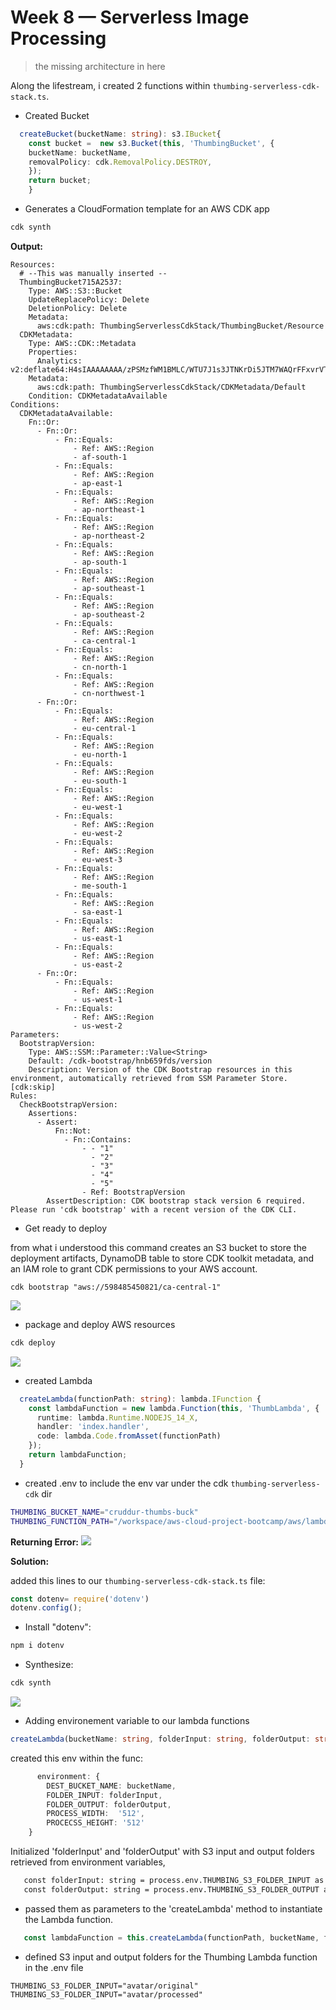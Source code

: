 # Week 8 — Serverless Image Processing

> the missing architecture in here


Along the lifestream, i created 2 functions within `thumbing-serverless-cdk-stack.ts`.


- Created Bucket

```ts
  createBucket(bucketName: string): s3.IBucket{
    const bucket =  new s3.Bucket(this, 'ThumbingBucket', {
    bucketName: bucketName,
    removalPolicy: cdk.RemovalPolicy.DESTROY,
    });
    return bucket;
    }
```    

- Generates a CloudFormation template for an AWS CDK app

```sh
cdk synth
```

**Output:**
```YML
Resources:
  # --This was manually inserted --
  ThumbingBucket715A2537:
    Type: AWS::S3::Bucket
    UpdateReplacePolicy: Delete
    DeletionPolicy: Delete
    Metadata:
      aws:cdk:path: ThumbingServerlessCdkStack/ThumbingBucket/Resource
  CDKMetadata:
    Type: AWS::CDK::Metadata
    Properties:
      Analytics: v2:deflate64:H4sIAAAAAAAA/zPSMzfWM1BMLC/WTU7J1s3JTNKrDi5JTM7WAQrFFxvrVTuVJmenlug4p+VBWLUgZlBqcX5pUXIqiO2cn5eSWZKZn1erk5efkqqXVaxfZmihZ2gKNDerODNTt6g0ryQzN1UvCEIDAFohbiRzAAAA
    Metadata:
      aws:cdk:path: ThumbingServerlessCdkStack/CDKMetadata/Default
    Condition: CDKMetadataAvailable
Conditions:
  CDKMetadataAvailable:
    Fn::Or:
      - Fn::Or:
          - Fn::Equals:
              - Ref: AWS::Region
              - af-south-1
          - Fn::Equals:
              - Ref: AWS::Region
              - ap-east-1
          - Fn::Equals:
              - Ref: AWS::Region
              - ap-northeast-1
          - Fn::Equals:
              - Ref: AWS::Region
              - ap-northeast-2
          - Fn::Equals:
              - Ref: AWS::Region
              - ap-south-1
          - Fn::Equals:
              - Ref: AWS::Region
              - ap-southeast-1
          - Fn::Equals:
              - Ref: AWS::Region
              - ap-southeast-2
          - Fn::Equals:
              - Ref: AWS::Region
              - ca-central-1
          - Fn::Equals:
              - Ref: AWS::Region
              - cn-north-1
          - Fn::Equals:
              - Ref: AWS::Region
              - cn-northwest-1
      - Fn::Or:
          - Fn::Equals:
              - Ref: AWS::Region
              - eu-central-1
          - Fn::Equals:
              - Ref: AWS::Region
              - eu-north-1
          - Fn::Equals:
              - Ref: AWS::Region
              - eu-south-1
          - Fn::Equals:
              - Ref: AWS::Region
              - eu-west-1
          - Fn::Equals:
              - Ref: AWS::Region
              - eu-west-2
          - Fn::Equals:
              - Ref: AWS::Region
              - eu-west-3
          - Fn::Equals:
              - Ref: AWS::Region
              - me-south-1
          - Fn::Equals:
              - Ref: AWS::Region
              - sa-east-1
          - Fn::Equals:
              - Ref: AWS::Region
              - us-east-1
          - Fn::Equals:
              - Ref: AWS::Region
              - us-east-2
      - Fn::Or:
          - Fn::Equals:
              - Ref: AWS::Region
              - us-west-1
          - Fn::Equals:
              - Ref: AWS::Region
              - us-west-2
Parameters:
  BootstrapVersion:
    Type: AWS::SSM::Parameter::Value<String>
    Default: /cdk-bootstrap/hnb659fds/version
    Description: Version of the CDK Bootstrap resources in this environment, automatically retrieved from SSM Parameter Store. [cdk:skip]
Rules:
  CheckBootstrapVersion:
    Assertions:
      - Assert:
          Fn::Not:
            - Fn::Contains:
                - - "1"
                  - "2"
                  - "3"
                  - "4"
                  - "5"
                - Ref: BootstrapVersion
        AssertDescription: CDK bootstrap stack version 6 required. Please run 'cdk bootstrap' with a recent version of the CDK CLI.
```

- Get ready to deploy

from what i understood this command creates an S3 bucket to store the deployment artifacts, DynamoDB table to store CDK toolkit metadata, and an IAM role to grant CDK permissions to your AWS account.

```Sh
cdk bootstrap "aws://598485450821/ca-central-1"
```

<img src="assets/week8/3-bootstrap.png">

- package and deploy AWS resources

```sh
cdk deploy
```
<img src="assets/week8/4-deploy-console.png">


- created Lambda

```ts
  createLambda(functionPath: string): lambda.IFunction {
    const lambdaFunction = new lambda.Function(this, 'ThumbLambda', {
      runtime: lambda.Runtime.NODEJS_14_X,
      handler: 'index.handler',
      code: lambda.Code.fromAsset(functionPath)
    });
    return lambdaFunction;
  }
```


- created .env to include the env var under the cdk `thumbing-serverless-cdk` dir

```sh
THUMBING_BUCKET_NAME="cruddur-thumbs-buck"
THUMBING_FUNCTION_PATH="/workspace/aws-cloud-project-bootcamp/aws/lambdas"
```

**Returning Error:**
<img src="assets/week8/synth-errored.png">




**Solution:**

added this lines to our `thumbing-serverless-cdk-stack.ts` file:
```ts
const dotenv= require('dotenv')
dotenv.config();
```

- Install "dotenv":

```sh
npm i dotenv
```


- Synthesize:

```sh
cdk synth
```
<img src="assets/week8/synth-solved.png">


- Adding environement variable to our lambda functions

```ts
createLambda(bucketName: string, folderInput: string, folderOutput: string )
```

 created this env within the func:

```ts
      environment: {
        DEST_BUCKET_NAME: bucketName,
        FOLDER_INPUT: folderInput,
        FOLDER_OUTPUT: folderOutput,
        PROCESS_WIDTH:  '512',
        PROCECSS_HEIGHT: '512'
    }
```


Initialized 'folderInput' and 'folderOutput' with S3 input and output folders retrieved from environment variables,
```sh
   const folderInput: string = process.env.THUMBING_S3_FOLDER_INPUT as string;
   const folderOutput: string = process.env.THUMBING_S3_FOLDER_OUTPUT as string;
```

- passed them as parameters to the 'createLambda' method to instantiate the Lambda function.
```ts
   const lambdaFunction = this.createLambda(functionPath, bucketName, folderInput, folderOutput);
```

-  defined S3 input and output folders for the Thumbing Lambda function in the .env file 

```
THUMBING_S3_FOLDER_INPUT="avatar/original"
THUMBING_S3_FOLDER_INPUT="avatar/processed"
```

